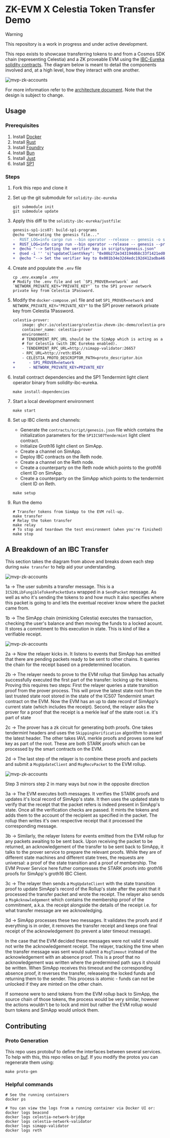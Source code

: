 # ZK-EVM X Celestia Token Transfer Demo

> [!WARNING]
> This repository is a work in progress and under active development.

This repo exists to showcase transferring tokens to and from a Cosmos SDK chain (representing Celestia) and a ZK proveable EVM using the [IBC-Eureka solidity contracts](https://github.com/cosmos/solidity-ibc-eureka/blob/main/README.md). The diagram below is meant to detail the components involved and, at a high level, how they interact with one another.

![mvp-zk-accounts](./docs/images/mvp-zk-accounts.png)

For more information refer to the [architecture document](./ARCHITECTURE.md). Note that the design is subject to change.

## Usage

### Prerequisites

1. Install [Docker](https://docs.docker.com/get-docker/)
1. Install [Rust](https://rustup.rs/)
1. Install [Foundry](https://book.getfoundry.sh/getting-started/installation)
1. Install [Bun](https://bun.sh/)
1. Install [Just](https://just.systems/man/en/)
1. Install [SP1](https://docs.succinct.xyz/docs/sp1/getting-started/install)

### Steps

1. Fork this repo and clone it
1. Set up the git submodule for `solidity-ibc-eureka`

    ```shell
    git submodule init
    git submodule update
    ```

1. Apply this diff to the `solidity-ibc-eureka/justfile`:

    ```diff
    genesis-sp1-ics07: build-sp1-programs
    @echo "Generating the genesis file..."
    -  RUST_LOG=info cargo run --bin operator --release -- genesis -o scripts/genesis.json
    +  RUST_LOG=info cargo run --bin operator --release -- genesis --proof-type groth16 -o scripts/genesis.json
    +  @echo "--> Setting the verifier key in scripts/genesis.json"
    +  @sed -i '' 's|"updateClientVkey": "0x00b272e343194d68c33f1421ed09a30efaed2927c4943a1ad2f24fe54d52c984"|"updateClientVkey": "0x001b34e32d4edc192d412adba46f71919b0991694bf70f93dc613dbedce0eb25"|' scripts/genesis.json
    +  @echo "--> Set the verifier key to 0x001b34e32d4edc192d412adba46f71919b0991694bf70f93dc613dbedce0eb25."
    ```

1. Create and populate the `.env` file

    ```shell
    cp .env.example .env
    # Modify the .env file and set `SP1_PROVER=network` and `NETWORK_PRIVATE_KEY="PRIVATE_KEY"` to the SP1 prover network private key from Celestia 1Password.
    ```

1. Modify the `docker-compose.yml` file and set `SP1_PROVER=network` and `NETWORK_PRIVATE_KEY="PRIVATE_KEY"` to the SP1 prover network private key from Celestia 1Password.

    ```diff
    celestia-prover:
        image: ghcr.io/celestiaorg/celestia-zkevm-ibc-demo/celestia-prover:latest
        container_name: celestia-prover
        environment:
        # TENDERMINT_RPC_URL should be the SimApp which is acting as a substitute
        # for Celestia (with IBC Eurekea enabled).
        - TENDERMINT_RPC_URL=http://simapp-validator:26657
        - RPC_URL=http://reth:8545
        - CELESTIA_PROTO_DESCRIPTOR_PATH=proto_descriptor.bin
    +      - SP1_PROVER=network
    +      - NETWORK_PRIVATE_KEY=PRIVATE_KEY
    ```

1. Install contract dependencies and the SP1 Tendermint light client operator binary from solidity-ibc-eureka.

    ```shell
    make install-dependencies
    ```

1. Start a local development environment

    ```shell
    make start
    ```

1. Set up IBC clients and channels:

    - Generate the `contracts/script/genesis.json` file which contains the initialization parameters for the `SP1ICS07Tendermint` light client contract.
    - Initialize Groth16 light client on SimApp.
    - Create a channel on SimApp.
    - Deploy IBC contracts on the Reth node.
    - Create a channel on the Reth node.
    - Create a counterparty on the Reth node which points to the groth16 client ID on SimApp.
    - Create a counterparty on the SimApp which points to the tendermint client ID on Reth.

    ```shell
    make setup
    ```

1. Run the demo

    ```shell
    # Transfer tokens from SimApp to the EVM roll-up.
    make transfer
    # Relay the token transfer
    make relay
    # To stop and teardown the test environment (when you're finished)
    make stop
    ```

## A Breakdown of an IBC Transfer

This section takes the diagram from above and breaks down each step during `make transfer` to help aid your understanding.

![mvp-zk-accounts](./docs/images/mvp-zk-accounts-step-1.png)

1a -> The user submits a transfer message. This is a `ICS20LibFungibleTokenPacketData` wrapped in a `SendPacket` message. As well as who it's sending the tokens to and how much it also specifies where this packet is going to and lets the eventual receiver know where the packet came from.

1b -> The SimApp chain (mimicking Celestia) executes the transaction, checking the user's balance and then moving the funds to a locked acount. It stores a commitment to this execution in state. This is kind of like a verifiable receipt.

![mvp-zk-accounts](./docs/images/mvp-zk-accounts-step-2.png)

2a -> Now the relayer kicks in. It listens to events that SimApp has emitted that there are pending packets ready to be sent to other chains. It queries the chain for the receipt based on a predetermined location.

2b -> The relayer needs to prove to the EVM rollup that SimApp has actually successfully executed the first part of the transfer: locking up the tokens. Proving this requires two steps: First the relayer queries a state transition proof from the prover process. This will prove the latest state root from the last trusted state root stored in the state of the ICS07 Tendermint smart contract on the EVM. Now the EVM has an up to date record of SimApp's current state (which includes the receipt). Second, the relayer asks the prover for a proof that the receipt is a merkle leaf of the state root i.e. it's part of state

2c -> The prover has a zk circuit for generating both proofs. One takes tendermint headers and uses the `SkippingVerification` algorithm to assert the latest header. The other takes IAVL merkle proofs and proves some leaf key as part of the root. These are both STARK proofs which can be processed by the smart contracts on the EVM.

2d -> The last step of the relayer is to combine these proofs and packets and submit a `MsgUpdateClient` and `MsgRecvPacket` to the EVM rollup.

![mvp-zk-accounts](./docs/images/mvp-zk-accounts-step-3.png)

Step 3 mirrors step 2 in many ways but now in the opposite direction

3a -> The EVM executes both messages. It verifies the STARK proofs and updates it's local record of SimApp's state. It then uses the updated state to verify that the receipt that the packet refers is indeed present in SimApp's state. Once all the verification checks are passed. It mints the tokens and adds them to the account of the recipient as specified in the packet. The rollup then writes it's own respective receipt that it processed the corresponding message.

3b -> Similarly, the relayer listens for events emitted from the EVM rollup for any packets awaiting to be sent back. Upon receiving the packet to be returned, an acknowledgement of the transfer to be sent back to SimApp, it talks to the prover service to prepare the relevant proofs. While they are of different state machines and different state trees, the requests are universal: a proof of the state transition and a proof of membership. The EVM Prover Service here futher compresses the STARK proofs into groth16 proofs for SimApp's groth16 IBC Client.

3c -> The relayer then sends a `MsgUpdateClient` with the state transition proof to update SimApp's record of the Rollup's state after the point that it processed the transfer packet and wrote the receipt. The relayer also sends a `MsgAcknowledgement` which contains the membership proof of the commitment, a.k.a. the receipt alongside the details of the receipt i.e. for what transfer message are we acknowledging.

3d -> SimApp processes these two messages. It validates the proofs and if everything is in order, it removes the transfer receipt and keeps one final receipt of the acknowledgement (to prevent a later timeout message).

In the case that the EVM decided these messages were not valid it would not write the acknowledgement receipt. The relayer, tracking the time when the transfer message was sent would submit a `MsgTimeout` instead of the acknowledgement with an absence proof. This is a proof that no acknowledgement was written where the predermined path says it should be written. When SimApp receives this timeout and the corresponding absence proof, it reverses the transfer, releaseing the locked funds and returning them to the sender. This process is atomic - funds can not be unlocked if they are minted on the other chain.

If someone were to send tokens from the EVM rollup back to SimApp, the source chain of those tokens, the process would be very similar, however the actions wouldn't be to lock and mint but rather the EVM rollup would burn tokens and SimApp would unlock them.

## Contributing

### Proto Generation

This repo uses protobuf to define the interfaces between several services. To help with this, this
repo relies on [buf](https://buf.build). If you modify the protos you can regenerate them using:

```shell
make proto-gen
```

### Helpful commands

```shell
# See the running containers
docker ps

# You can view the logs from a running container via Docker UI or:
docker logs beacond
docker logs celestia-network-bridge
docker logs celestia-network-validator
docker logs simapp-validator
docker logs reth
```
